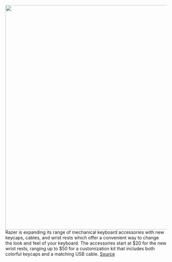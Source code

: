 <img src='https://cdn.vox-cdn.com/thumbor/BAemanZaZuK2RyJKt-WJMb-yaIM=/0x0:5946x3964/1200x800/filters:focal(2498x1507:3448x2457)/cdn.vox-cdn.com/uploads/chorus_image/image/69721085/PBT_Keycap___Coiled_Cable_066___R1.0.png' width='700px' /><br/>
Razer is expanding its range of mechanical keyboard accessories with new keycaps, cables, and wrist rests which offer a convenient way to change the look and feel of your keyboard. The accessories start at $20 for the new wrist rests, ranging up to $50 for a customization kit that includes both colorful keycaps and a matching USB cable.
<a href='https://www.theverge.com/22623320/razer-pbt-keycaps-coiled-cable-wrist-rest-abs-caps-mechanical-keyboard'> Source <a/>